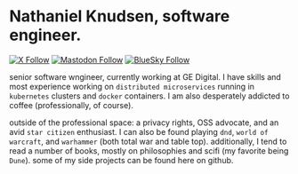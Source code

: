 # Nathaniel Knudsen, software engineer.
[![X Follow](https://img.shields.io/badge/.-@stoicswe-blue?logo=x)](https://twitter.com/stoicswe) [![Mastodon Follow](https://img.shields.io/badge/.-@stoicswe-purple?logo=mastodon)](https://mastodon.social/@stoicswe) [![BlueSky Follow](https://img.shields.io/badge/.-@stoicswe.com-lightblue?logo=bluesky)](https://bsky.app/profile/stoicswe.com) 

senior software wngineer, currently working at GE Digital. I have skills and most experience working on `distributed microservices` running in `kubernetes` clusters and `docker` containers. I am also desperately addicted to coffee (professionally, of course).

outside of the professional space: a privacy rights, OSS advocate, and an avid `star citizen` enthusiast. I can also be found playing `dnd`, `world of warcraft`, and `warhammer` (both total war and table top). additionally, I tend to read a number of books, mostly on philosophies and scifi (my favorite being `Dune`). some of my side projects can be found here on github.
